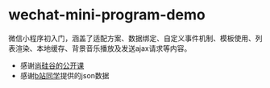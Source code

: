# wechat-mini-program-demo
微信小程序初入门，涵盖了适配方案、数据绑定、自定义事件机制、模板使用、列表渲染、本地缓存、背景音乐播放及发送ajax请求等内容。
- 感谢[尚硅谷的公开课](https://www.bilibili.com/video/av29426039/)
- 感谢[b站同学](https://github.com/captainLuo/wxstudy)提供的json数据


